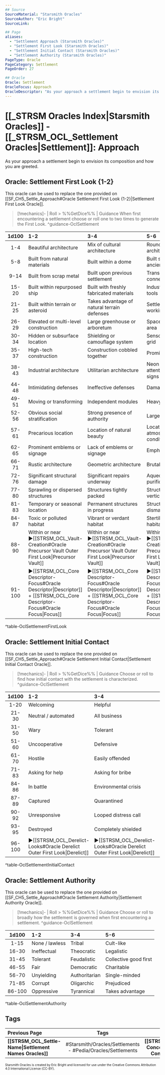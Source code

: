 ```yaml
---
## Source
SourceMaterial: "Starsmith Oracles"
SourceAuthor: "Eric Bright"
SourceLink: 

## Page
aliases:
  - "Settlement Approach (Starsmith Oracles)"
  - "Settlement First Look (Starsmith Oracles)"
  - "Settlement Initial Contact (Starsmith Oracles)"
  - "Settlement Authority (Starsmith Oracles)"
PageType: Oracle
PageCategory: Settlement
PageOrder: 27

## Oracle
Oracle: Settlement
OracleFocus: Approach
OracleDescriptor: "As your approach a settlement begin to envision its composition and how you are greeted."
---
```

# [[_STRSM Oracles Index|Starsmith Oracles]] - [[_STRSM_OCL_Settlement Oracles|Settlement]]: Approach
As your approach a settlement begin to envision its composition and how you are greeted.

## Oracle: Settlement First Look {1-2}
This oracle can be used to replace the one provided on [[SF_CH5_Settle_Approach#Oracle Settlement First Look {1-2}|Settlement First Look Oracle]].

> [!mechanics]- | Roll > %%GetDice%% | Guidance
> When first encountering a settlement choose or roll one to two times to generate the First Look. ^guidance-OclSettlement

| 1d100 | 1-2 | 3-4 | 5-6 |
| :---: | :--- | :--- | :--- |
| 1-4 | Beautiful architecture | Mix of cultural architecture | Rounded or curved architecture |
| 5-8 | Built from natural materials | Built within a dome | Built side by side with ancient structures |
| 9-14 | Built from scrap metal | Built upon previous settlement | Transit tubes connecting areas |
| 15-20 | Built within repurposed ship | Built with freshly fabricated materials | Industrial vehicles or tools |
| 21-25 | Built within terrain or asteroid | Takes advantage of natural terrain defenses | Settlement itself is a working ship |
| 26-29 | Elevated or multi-level construction | Large greenhouse or arboretum | Spaceport or docking area |
| 30-34 | Hidden or subsurface location | Shielding or camouflage system | Sensor or detection grid |
| 35-37 | High-tech construction | Construction cobbled together | Prominent power plant |
| 38-43 | Industrial architecture | Utilitarian architecture | Neon lights and attention grabbing signs |
| 44-48 | Intimidating defenses | Ineffective defenses | Damaged defenses |
| 49-51 | Moving or transforming | Independent modules | Heavy vehicle traffic |
| 52-56 | Obvious social stratification | Strong presence of authority | Large, shared spaces |
| 57-61 | Precarious location | Location of natural beauty | Location with unusual atmospheric conditions |
| 62-65 | Prominent emblems or signage | Lack of emblems or signage | Emphasis on the arts |
| 66-71 | Rustic architecture | Geometric architecture | Brutalist architecture |
| 72-76 | Significant structural damage | Significant repairs underway | Aqueduct or water purification plant |
| 77-80 | Sprawling or dispersed structures | Structures tightly packed | Structures stacked vertically |
| 81-83 | Temporary or seasonal location | Permanent structures in progress | Structures being dismantled |
| 84-87 | Toxic or polluted habitat | Vibrant or verdant habitat | Stertile or pristine habitat |
| 88-90 | Within or near ▶[[STRSM_OCL_Vault-Creation#Oracle Precursor Vault Outer First Look\|Precursor Vault]] | Within or near ▶[[STRSM_OCL_Vault-Creation#Oracle Precursor Vault Outer First Look\|Precursor Vault]] | Within or near ▶[[STRSM_OCL_Vault-Creation#Oracle Precursor Vault Outer First Look\|Precursor Vault]] |
| 91-100 | ▶[[STRSM_OCL_Core Descriptor-Focus#Oracle Descriptor\|Descriptor]] + [[STRSM_OCL_Core Descriptor-Focus#Oracle Focus\|Focus]] | ▶[[STRSM_OCL_Core Descriptor-Focus#Oracle Descriptor\|Descriptor]] + [[STRSM_OCL_Core Descriptor-Focus#Oracle Focus\|Focus]] | ▶[[STRSM_OCL_Core Descriptor-Focus#Oracle Descriptor\|Descriptor]] + [[STRSM_OCL_Core Descriptor-Focus#Oracle Focus\|Focus]] |
^table-OclSettlementFirstLook

## Oracle: Settlement Initial Contact
This oracle can be used to replace the one provided on [[SF_CH5_Settle_Approach#Oracle Settlement Initial Contact|Settlement Initial Contact Oracle]].

> [!mechanics]- | Roll > %%GetDice%% | Guidance
> Choose or roll to find how initial contact with the settlement is characterized. ^guidance-OclSettlement

| 1d100 | 1-2 | 3-4 | 5-6 |
| :---: | :--- | :--- | :--- |
| 1-20 | Welcoming | Helpful | Informative |
| 21-30 | Neutral / automated | All business | Apathetic |
| 31-50 | Wary | Tolerant | Settlement first |
| 51-60 | Uncooperative | Defensive | Stubborn contrarian |
| 61-70 | Hostile | Easily offended | Arrogant jerk |
| 71-83 | Asking for help | Asking for bribe | Bureaucratic protocols |
| 84-86 | In battle | Environmental crisis | Social upheaval |
| 87-89 | Captured | Quarantined | Cultural observance |
| 90-92 | Unresponsive | Looped distress call | Communications down |
| 93-95 | Destroyed | Completely shielded | Attacks on sight |
| 96-100 | ▶[[STRSM_OCL_Derelict-Looks#Oracle Derelict Outer First Look\|Derelict]] | ▶[[STRSM_OCL_Derelict-Looks#Oracle Derelict Outer First Look\|Derelict]] | ▶[[STRSM_OCL_Derelict-Looks#Oracle Derelict Outer First Look\|Derelict]] |
^table-OclSettlementInitialContact

## Oracle: Settlement Authority
This oracle can be used to replace the one provided on [[SF_CH5_Settle_Approach#Oracle Settlement Authority|Settlement Authority Oracle]].

> [!mechanics]- | Roll > %%GetDice%% | Guidance
> Choose or roll to broadly how the settlement is governed when first encountering a settlement. ^guidance-OclSettlement

| 1d100 | 1-2 | 3-4 | 5-6 |
| :---: | :--- | :--- | :--- |
| 1-15 | None / lawless | Tribal | Cult-like |
| 16-30 | Ineffectual | Theocratic | Legalistic |
| 31-45 | Tolerant | Feudalistic | Collective good first |
| 46-55 | Fair | Democratic | Charitable |
| 56-70 | Unyielding | Authoritarian | Single-minded |
| 71-85 | Corrupt | Oligarchic | Prejudiced |
| 86-100 | Oppressive | Tyrannical | Takes advantage |
^table-OclSettlementAuthority

## Tags
| Previous Page | Tags | Next Page | 
| :--- | :---: | ---: |
| **[[STRSM_OCL_Settle-Name\|Settlement Names Oracles]]** | #Starsmith/Oracles/Settlements - #Pedia/Oracles/Settlements | **[[STRSM_OCL_Settle-Concerns\|Settlement Concerns Oracles]]** |

<font size=-2>Starsmith Oracles is created by Eric Bright and licensed for use under the Creative Commons Attribution 4.0 International License (CC-BY).</font>